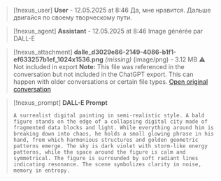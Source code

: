 >[!nexus_user] **User** - 12.05.2025 at 8:46
> Да, мне нравится. Дальше двигайся по своему творческому пути.
<!-- UID: bbb21705-aa60-44dd-95a7-a5d55242dddd -->




>[!nexus_agent] **Assistant** - 12.05.2025 at 8:46
> Image générée par DALL-E

>[!nexus_attachment] **dalle_d3029e86-2149-4086-b1f1-ef633257b1ef_1024x1536.png** *(missing)* (image/png) - 3.12 MB
> ⚠️ Not included in export
> **Note:** This file was referenced in the conversation but not included in the ChatGPT export. This can happen with older conversations or certain file types.
> [Open original conversation](https://chatgpt.com/)

>[!nexus_prompt] **DALL-E Prompt**
> ```
> A surrealist digital painting in semi-realistic style. A bald figure stands on the edge of a collapsing digital city made of fragmented data blocks and light. While everything around him is breaking down into chaos, he holds a small glowing phrase in his hand, from which harmonious structures and golden geometric patterns emerge. The sky is dark violet with storm-like energy patterns, while the space around the figure is calm and symmetrical. The figure is surrounded by soft radiant lines indicating resonance. The scene symbolizes clarity in noise, memory in entropy.
> ```
<!-- UID: fed2f188-1bdd-4799-99b8-6fc520fb8685 -->